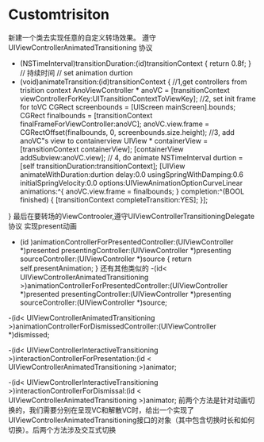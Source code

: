 # Customtrisiton
新建一个类去实现任意的自定义转场效果。
遵守UIViewControllerAnimatedTransitioning 协议
- (NSTimeInterval)transitionDuration:(id<UIViewControllerContextTransitioning>)transitionContext
{
    return 0.8f;
}
// 持续时间
// set animation durtion
- (void)animateTransition:(id<UIViewControllerContextTransitioning>)transitionContext
{
    //1,get controllers from trisition context
    AnoViewController * anoVC = [transitionContext viewControllerForKey:UITransitionContextToViewKey];
    //2, set init frame for toVC
    CGRect screenbounds = [UIScreen mainScreen].bounds;
    CGRect finalbounds = [transitionContext finalFrameForViewController:anoVC];
    anoVC.view.frame = CGRectOffset(finalbounds, 0, screenbounds.size.height);
    //3, add anoVC"s view to containerview
    UIView * containerView = [transitionContext containerView];
    [containerView addSubview:anoVC.view];
    // 4, do animate
    NSTimeInterval durtion = [self transitionDuration:transitionContext];
    [UIView animateWithDuration:durtion
                          delay:0.0
                          usingSpringWithDamping:0.6
                          initialSpringVelocity:0.0
                          options:UIViewAnimationOptionCurveLinear animations:^{
                              anoVC.view.frame = finalbounds;
                          } completion:^(BOOL finished) {
                              [transitionContext completeTransition:YES];
                          }];
    
    
}
最后在要转场的ViewControoler,遵守UIViewControllerTransitioningDelegate 协议
实现present动画
- (id <UIViewControllerAnimatedTransitioning>)animationControllerForPresentedController:(UIViewController *)presented presentingController:(UIViewController *)presenting sourceController:(UIViewController *)source
{
    return self.presentAnimation;
}
还有其他类似的
-(id< UIViewControllerAnimatedTransitioning >)animationControllerForPresentedController:(UIViewController *)presented presentingController:(UIViewController *)presenting sourceController:(UIViewController *)source;

-(id< UIViewControllerAnimatedTransitioning >)animationControllerForDismissedController:(UIViewController *)dismissed;

-(id< UIViewControllerInteractiveTransitioning >)interactionControllerForPresentation:(id < UIViewControllerAnimatedTransitioning >)animator;

-(id< UIViewControllerInteractiveTransitioning >)interactionControllerForDismissal:(id < UIViewControllerAnimatedTransitioning >)animator;
前两个方法是针对动画切换的，我们需要分别在呈现VC和解散VC时，给出一个实现了UIViewControllerAnimatedTransitioning接口的对象（其中包含切换时长和如何切换）。后两个方法涉及交互式切换
